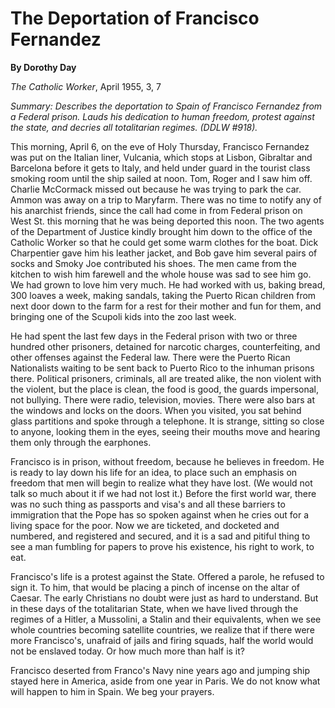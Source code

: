 The Deportation of Francisco Fernandez
======================================

**By Dorothy Day**

*The Catholic Worker*, April 1955, 3, 7

*Summary: Describes the deportation to Spain of Francisco Fernandez from
a Federal prison. Lauds his dedication to human freedom, protest against
the state, and decries all totalitarian regimes. (DDLW \#918).*

This morning, April 6, on the eve of Holy Thursday, Francisco Fernandez
was put on the Italian liner, Vulcania, which stops at Lisbon, Gibraltar
and Barcelona before it gets to Italy, and held under guard in the
tourist class smoking room until the ship sailed at noon. Tom, Roger and
I saw him off. Charlie McCormack missed out because he was trying to
park the car. Ammon was away on a trip to Maryfarm. There was no time to
notify any of his anarchist friends, since the call had come in from
Federal prison on West St. this morning that he was being deported this
noon. The two agents of the Department of Justice kindly brought him
down to the office of the Catholic Worker so that he could get some warm
clothes for the boat. Dick Charpentier gave him his leather jacket, and
Bob gave him several pairs of socks and Smoky Joe contributed his shoes.
The men came from the kitchen to wish him farewell and the whole house
was sad to see him go. We had grown to love him very much. He had worked
with us, baking bread, 300 loaves a week, making sandals, taking the
Puerto Rican children from next door down to the farm for a rest for
their mother and fun for them, and bringing one of the Scupoli kids into
the zoo last week.

He had spent the last few days in the Federal prison with two or three
hundred other prisoners, detained for narcotic charges, counterfeiting,
and other offenses against the Federal law. There were the Puerto Rican
Nationalists waiting to be sent back to Puerto Rico to the inhuman
prisons there. Political prisoners, criminals, all are treated alike,
the non violent with the violent, but the place is clean, the food is
good, the guards impersonal, not bullying. There were radio, television,
movies. There were also bars at the windows and locks on the doors. When
you visited, you sat behind glass partitions and spoke through a
telephone. It is strange, sitting so close to anyone, looking them in
the eyes, seeing their mouths move and hearing them only through the
earphones.

Francisco is in prison, without freedom, because he believes in freedom.
He is ready to lay down his life for an idea, to place such an emphasis
on freedom that men will begin to realize what they have lost. (We would
not talk so much about it if we had not lost it.) Before the first world
war, there was no such thing as passports and visa's and all these
barriers to immigration that the Pope has so spoken against when he
cries out for a living space for the poor. Now we are ticketed, and
docketed and numbered, and registered and secured, and it is a sad and
pitiful thing to see a man fumbling for papers to prove his existence,
his right to work, to eat.

Francisco's life is a protest against the State. Offered a parole, he
refused to sign it. To him, that would be placing a pinch of incense on
the altar of Caesar. The early Christians no doubt were just as hard to
understand. But in these days of the totalitarian State, when we have
lived through the regimes of a Hitler, a Mussolini, a Stalin and their
equivalents, when we see whole countries becoming satellite countries,
we realize that if there were more Francisco's, unafraid of jails and
firing squads, half the world would not be enslaved today. Or how much
more than half is it?

Francisco deserted from Franco's Navy nine years ago and jumping ship
stayed here in America, aside from one year in Paris. We do not know
what will happen to him in Spain. We beg your prayers.
